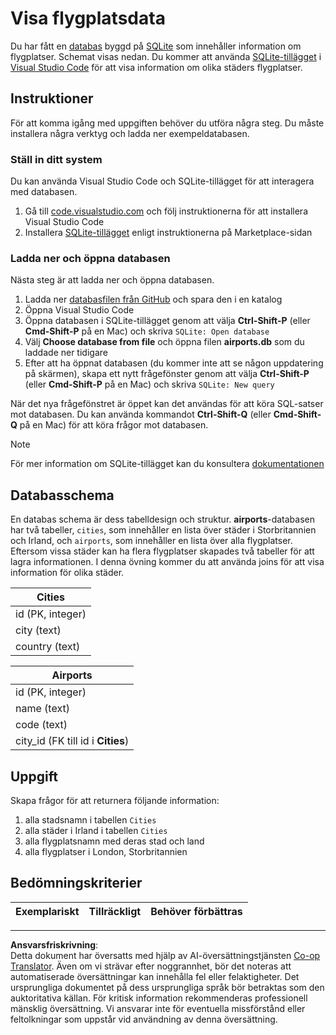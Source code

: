 <!--
CO_OP_TRANSLATOR_METADATA:
{
  "original_hash": "25b37acdfb2452917c1aa2e2ca44317a",
  "translation_date": "2025-10-24T09:55:56+00:00",
  "source_file": "2-Working-With-Data/05-relational-databases/assignment.md",
  "language_code": "sv"
}
-->
# Visa flygplatsdata

Du har fått en [databas](https://raw.githubusercontent.com/Microsoft/Data-Science-For-Beginners/main/2-Working-With-Data/05-relational-databases/airports.db) byggd på [SQLite](https://sqlite.org/index.html) som innehåller information om flygplatser. Schemat visas nedan. Du kommer att använda [SQLite-tillägget](https://marketplace.visualstudio.com/items?itemName=alexcvzz.vscode-sqlite&WT.mc_id=academic-77958-bethanycheum) i [Visual Studio Code](https://code.visualstudio.com?WT.mc_id=academic-77958-bethanycheum) för att visa information om olika städers flygplatser.

## Instruktioner

För att komma igång med uppgiften behöver du utföra några steg. Du måste installera några verktyg och ladda ner exempeldatabasen.

### Ställ in ditt system

Du kan använda Visual Studio Code och SQLite-tillägget för att interagera med databasen.

1. Gå till [code.visualstudio.com](https://code.visualstudio.com?WT.mc_id=academic-77958-bethanycheum) och följ instruktionerna för att installera Visual Studio Code
1. Installera [SQLite-tillägget](https://marketplace.visualstudio.com/items?itemName=alexcvzz.vscode-sqlite&WT.mc_id=academic-77958-bethanycheum) enligt instruktionerna på Marketplace-sidan

### Ladda ner och öppna databasen

Nästa steg är att ladda ner och öppna databasen.

1. Ladda ner [databasfilen från GitHub](https://raw.githubusercontent.com/Microsoft/Data-Science-For-Beginners/main/2-Working-With-Data/05-relational-databases/airports.db) och spara den i en katalog
1. Öppna Visual Studio Code
1. Öppna databasen i SQLite-tillägget genom att välja **Ctrl-Shift-P** (eller **Cmd-Shift-P** på en Mac) och skriva `SQLite: Open database`
1. Välj **Choose database from file** och öppna filen **airports.db** som du laddade ner tidigare
1. Efter att ha öppnat databasen (du kommer inte att se någon uppdatering på skärmen), skapa ett nytt frågefönster genom att välja **Ctrl-Shift-P** (eller **Cmd-Shift-P** på en Mac) och skriva `SQLite: New query`

När det nya frågefönstret är öppet kan det användas för att köra SQL-satser mot databasen. Du kan använda kommandot **Ctrl-Shift-Q** (eller **Cmd-Shift-Q** på en Mac) för att köra frågor mot databasen.

> [!NOTE] 
> För mer information om SQLite-tillägget kan du konsultera [dokumentationen](https://marketplace.visualstudio.com/items?itemName=alexcvzz.vscode-sqlite&WT.mc_id=academic-77958-bethanycheum)

## Databasschema

En databas schema är dess tabelldesign och struktur. **airports**-databasen har två tabeller, `cities`, som innehåller en lista över städer i Storbritannien och Irland, och `airports`, som innehåller en lista över alla flygplatser. Eftersom vissa städer kan ha flera flygplatser skapades två tabeller för att lagra informationen. I denna övning kommer du att använda joins för att visa information för olika städer.

| Cities           |
| ---------------- |
| id (PK, integer) |
| city (text)      |
| country (text)   |

| Airports                         |
| -------------------------------- |
| id (PK, integer)                 |
| name (text)                      |
| code (text)                      |
| city_id (FK till id i **Cities**) |

## Uppgift

Skapa frågor för att returnera följande information:

1. alla stadsnamn i tabellen `Cities`
1. alla städer i Irland i tabellen `Cities`
1. alla flygplatsnamn med deras stad och land
1. alla flygplatser i London, Storbritannien

## Bedömningskriterier

| Exemplariskt | Tillräckligt | Behöver förbättras |
| ------------ | ------------ | ------------------ |

---

**Ansvarsfriskrivning**:  
Detta dokument har översatts med hjälp av AI-översättningstjänsten [Co-op Translator](https://github.com/Azure/co-op-translator). Även om vi strävar efter noggrannhet, bör det noteras att automatiserade översättningar kan innehålla fel eller felaktigheter. Det ursprungliga dokumentet på dess ursprungliga språk bör betraktas som den auktoritativa källan. För kritisk information rekommenderas professionell mänsklig översättning. Vi ansvarar inte för eventuella missförstånd eller feltolkningar som uppstår vid användning av denna översättning.